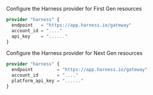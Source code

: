 Configure the Harness provider for First Gen resources
```terraform
provider "harness" {
  endpoint   = "https://app.harness.io/gateway"
  account_id = "...."
  api_key    = "......"
}
```

Configure the Harness provider for Next Gen resources
```terraform
provider "harness" {
  endpoint         = "https://app.harness.io/gateway"
  account_id       = "...."
  platform_api_key = "......"
}
```